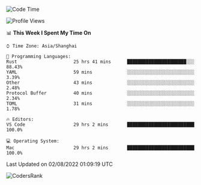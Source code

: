<!--START_SECTION:waka-->
![Code Time](http://img.shields.io/badge/Code%20Time-1%2C561%20hrs%2046%20mins-blue)

![Profile Views](http://img.shields.io/badge/Profile%20Views-34-blue)

📊 **This Week I Spent My Time On** 

```text
⌚︎ Time Zone: Asia/Shanghai

💬 Programming Languages: 
Rust                     25 hrs 41 mins      ██████████████████████░░░   88.43% 
YAML                     59 mins             ░░░░░░░░░░░░░░░░░░░░░░░░░   3.39% 
Other                    43 mins             ░░░░░░░░░░░░░░░░░░░░░░░░░   2.48% 
Protocol Buffer          40 mins             ░░░░░░░░░░░░░░░░░░░░░░░░░   2.34% 
TOML                     31 mins             ░░░░░░░░░░░░░░░░░░░░░░░░░   1.78%

🔥 Editors: 
VS Code                  29 hrs 2 mins       █████████████████████████   100.0%

💻 Operating System: 
Mac                      29 hrs 2 mins       █████████████████████████   100.0%

```


 Last Updated on 02/08/2022 01:09:19 UTC
<!--END_SECTION:waka-->

![CodersRank](https://cr-skills-chart-widget.azurewebsites.net/api/api?username=BugenZhao&padding=16&tooltip=true&branding=false&sort-by-score=true&skills=Rust%2C%20Swift%2C%20C%2C%20TypeScript%2C%20Java%2C%20Go%2C%20Dart%2C%20C%2B%2B%2C%20Python%2C%20Assembly%2C%20Shell%2C%20Kotlin)
